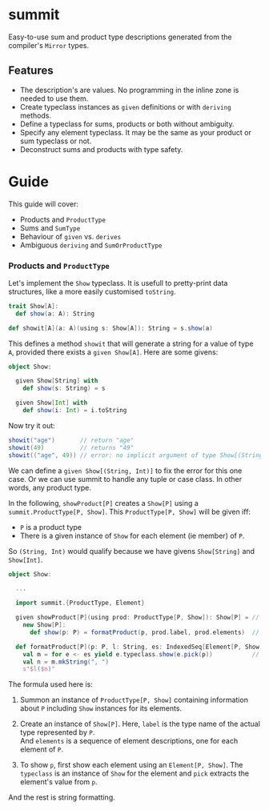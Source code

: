 # summit

Easy-to-use sum and product type descriptions generated from the compiler's `Mirror` types.

## Features

- The description's are values.  No programming in the inline zone is needed to use them. 
- Create typeclass instances as `given` definitions or with `deriving` methods.
- Define a typeclass for sums, products or both without ambiguity. 
- Specify any element typeclass.  It may be the same as your product or sum typeclass or not.
- Deconstruct sums and products with type safety.

# Guide

This guide will cover:

- Products and `ProductType`
- Sums and `SumType`
- Behaviour of `given` vs. `derives`
- Ambiguous `deriving` and `SumOrProductType`

### Products and `ProductType`

Let's implement the `Show` typeclass. It is usefull to pretty-print data structures, 
like a more easily customised `toString`.

```scala
trait Show[A]:
  def show(a: A): String

def showit[A](a: A)(using s: Show[A]): String = s.show(a)

```

This defines a method `showit` that will generate a string for a value of type `A`, 
provided there exists a `given Show[A]`.  Here are some givens:

```scala
object Show:

  given Show[String] with
    def show(s: String) = s

  given Show[Int] with
    def show(i: Int) = i.toString

```

Now try it out:

```scala
showit("age")       // return "age"
showit(49)          // returns "49"
showit(("age", 49)) // error: no implicit argument of type Show[(String, Int)]  ...
```

We can define a `given Show[(String, Int)]` to fix the error for this one case. Or we can use summit to handle any tuple or case class. In other words, any product type.

In the following, `showProduct[P]` creates a `Show[P]` using a `summit.ProductType[P, Show]`. 
This `ProductType[P, Show]` will be given iff:

  - `P` is a product type
  - There is a given instance of `Show` for each element (ie member) of `P`.

 So `(String, Int)` would qualify because we have givens `Show[String]` and `Show[Int]`.  

```scala
object Show:

  ...

  import summit.{ProductType, Element}

  given showProduct[P](using prod: ProductType[P, Show]): Show[P] = // 1
    new Show[P]:
      def show(p: P) = formatProduct(p, prod.label, prod.elements)  // 2

  def formatProduct[P](p: P, l: String, es: IndexedSeq[Element[P, Show]]): String =
    val m = for e <- es yield e.typeclass.show(e.pick(p))           // 3
    val n = m.mkString(", ")
    s"$l($n)"
```

The formula used here is:

  1. Summon an instance of `ProductType[P, Show]` containing information about `P`
     including `Show` instances for its elements.

  2. Create an instance of `Show[P]`.  Here, `label` is the 
     type name of the actual type represented by `P`.  
     And `elements` is a sequence of element descriptions, 
     one for each element of `P`.

  3. To show `p`, first show each element using an `Element[P, Show]`. 
     The `typeclass` is an instance of `Show` for the element 
     and `pick` extracts the element's value from `p`. 

And the rest is string formatting.


